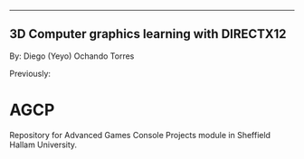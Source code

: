 --------------------------------------------
3D Computer graphics learning with DIRECTX12 
--------------------------------------------
By: Diego (Yeyo) Ochando Torres

Previously:
# AGCP
Repository for Advanced Games Console Projects
module in Sheffield Hallam University.
